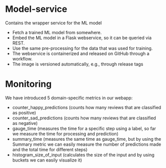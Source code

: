 # Model-service
Contains the wrapper service for the ML model

- Fetch a trained ML model from somewhere.
- Embed the ML model in a Flask webservice, so it can be queried via REST.
- Use the same pre-processing for the data that was used for training.
- The webservice is containerized and released on GitHub through a workflow.
- The image is versioned automatically, e.g., through release tags

# Monitoring

We have introduced 5 domain-specific metrics in our webapp:

- counter_happy_predictions (counts how many reviews that are classified as positive)
- counter_sad_predictions (counts how many reviews that are classified as negative)
- gauge_time (measures the time for a specific step using a label, so far we measure the time for processing and prediction)
- summary_time (measures the same time as gauge_time, but by using the Summary metric we can easily measure the number of predictions made and the total time for different steps)
- histogram_size_of_input (calculates the size of the input and by using buckets we can easily visualize it)
